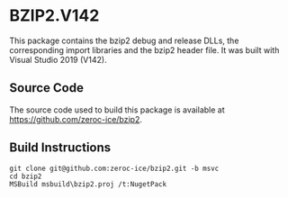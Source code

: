 # BZIP2.V142

This package contains the bzip2 debug and release DLLs, the corresponding import libraries and the bzip2 header file. It was built with Visual Studio 2019 (V142).

## Source Code

The source code used to build this package is available at https://github.com/zeroc-ice/bzip2.

## Build Instructions
```
git clone git@github.com:zeroc-ice/bzip2.git -b msvc
cd bzip2
MSBuild msbuild\bzip2.proj /t:NugetPack
```

